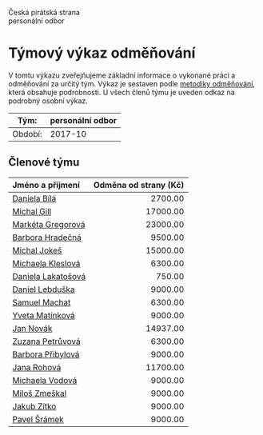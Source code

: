 Česká pirátská strana  
personální odbor

Týmový výkaz odměňování
===========================

V tomtu výkazu zveřejňujeme základní informace o vykonané práci a odměňování
za určitý tým. Výkaz je sestaven podle [metodiky odměňování][metodika],
která obsahuje podrobnosti. U všech členů týmu je uveden odkaz na podrobný osobní výkaz.

Tým:                     | personální odbor
-----------------------  | --------------------
Období:                  | 2017-10

Členové týmu
--------------

| Jméno a příjmení                          |   Odměna od strany (Kč) |
|:------------------------------------------|------------------------:|
| [Daniela Bílá](daniela-bila/)             |                 2700.00 |
| [Michal Gill](michal-gill/)               |                17000.00 |
| [Markéta Gregorová](marketa-gregorova/)   |                23000.00 |
| [Barbora Hradečná](barbora-hradecna/)     |                 9500.00 |
| [Michal Jokeš](michal-jokes/)             |                15000.00 |
| [Michaela Kleslová](michaela-kleslova/)   |                 6300.00 |
| [Daniela Lakatošová](daniela-lakatosova/) |                  750.00 |
| [Daniel Lebduška](daniel-lebduska/)       |                 9000.00 |
| [Samuel Machat](samuel-machat/)           |                 6300.00 |
| [Yveta Matínková](yveta-matinkova/)       |                 9000.00 |
| [Jan Novák](jan-novak/)                   |                14937.00 |
| [Zuzana Petrůvová](zuzana-petruvova/)     |                 6300.00 |
| [Barbora Přibylová](barbora-pribylova/)   |                 9000.00 |
| [Jana Rohová](jana-rohova/)               |                11700.00 |
| [Michaela Vodová](michaela-vodova/)       |                 9000.00 |
| [Miloš Zmeškal](milos-zmeskal/)           |                 9000.00 |
| [Jakub Zítko](jakub-zitko/)               |                 9000.00 |
| [Pavel Šrámek](pavel-sramek/)             |                 9000.00 |


[metodika]: https://redmine.pirati.cz/projects/po/wiki/Odmenovani
